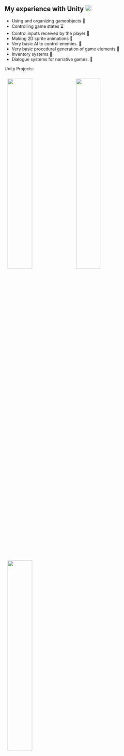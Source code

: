 ## My experience with Unity <img src="https://skillicons.dev/icons?i=unity" style="height:20px" />
- Using and organizing gameobjects 💊
- Controlling game states ⌛
- Control inputs received by the player 🔫
- Making 2D sprite animations 🏃
- Very basic AI to control enemies. 👾
- Very basic procedural generation of game elements 🗻
- Inventory systems 📂
- Dialogue systems for narrative games. 📕

Unity Projects:
<div style="dsiplay:inline">
<img src="https://github-readme-stats.vercel.app/api/pin/?username=chaconmoon&repo=Deadly-Harmony&theme=dracula" style="width:40%; margin:2%;">
<img src="https://github-readme-stats.vercel.app/api/pin/?username=chaconmoon&repo=Island-Survival-Test&theme=dracula" style="width:40%; margin:2%">
<img src="https://github-readme-stats.vercel.app/api/pin/?username=chaconmoon&repo=PixelMetroid&theme=dracula" style="width:40%; margin:2%">  
</div>
